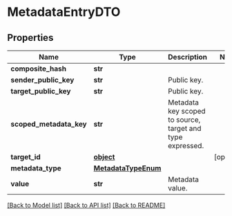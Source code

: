 # MetadataEntryDTO

## Properties
Name | Type | Description | Notes
------------ | ------------- | ------------- | -------------
**composite_hash** | **str** |  | 
**sender_public_key** | **str** | Public key. | 
**target_public_key** | **str** | Public key. | 
**scoped_metadata_key** | **str** | Metadata key scoped to source, target and type expressed. | 
**target_id** | [**object**](.md) |  | [optional] 
**metadata_type** | [**MetadataTypeEnum**](MetadataTypeEnum.md) |  | 
**value** | **str** | Metadata value. | 

[[Back to Model list]](../README.md#documentation-for-models) [[Back to API list]](../README.md#documentation-for-api-endpoints) [[Back to README]](../README.md)


